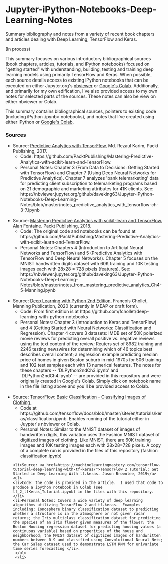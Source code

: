 # Jupyter-iPython-Notebooks-Deep-Learning-Notes
Summary bibliography and notes from a variety of recent book chapters and articles dealing with Deep Learning, TensorFlow and Keras.

(In process)

This summary focuses on various introductory bibliographical sources (book chapters, articles, tutorials, and iPython notebooks) focused on "getting started" with understanding, building, testing and training deep learning models using primarily TensorFlow and Keras. When possible, each source details access to existing iPython notebooks that can be executed on either Jupyter.org's <a href="https://nbviewer.jupyter.org/">nbviewer</a> or <a href="https://colab.research.google.com/notebooks/intro.ipynb">Google's Colab</a>. Additionally, and primarily for my own edification, I've also provided access to my own notes for selected parts of the sources. These notes can also be view on either nbviewer or Colab. 

This summary contains bibliographical sources, pointers to existing code (including iPython .ipynb> notebooks), and notes that I've created using either iPython or <a href="https://colab.research.google.com/notebooks/intro.ipynb">Google's Colab</a>.  

<h3>Sources</h3>

<ul>
    <li>Source: <a href="https://www.packtpub.com/big-data-and-business-intelligence/predictive-analytics-tensorflow">Predictive Analytics with TensorFlow.</a> Md. Rezaul Karim, Packt Publishing, 2017.
    <ul>
    <li>Code: https://github.com/PacktPublishing/Mastering-Predictive-Analytics-with-scikit-learn-and-TensorFlow.</li>
    <li>Personal Notes: Chapter 3 (From Data to Decisions: Getting Started with TensorFlow) and Chapter 7 (Using Deep Neural Networks for Predictive Analytics). Chapter 7 analyzes 'bank telemarketing' data for predicting client subscription to telemarketing programs based on 21 demographic and marketing attributes for 41K clients. See: https://nbviewer.jupyter.org/github/daveking63/Jupyter-iPython-Notebooks-Deep-Learning-Notes/blob/master/notes_predictive_analytics_with_tensorflow-ch-3-7.ipynb</li>
    </ul>
    </li> 
<br>  
    <li>Source: <a href="https://www.packtpub.com/big-data-and-business-intelligence/mastering-predictive-analytics-scikit-learn-and-tensorflow">Mastering Predictive Analytics with scikit-learn and TensorFlow.</a> Alan Fontaine. Packt Publishing, 2018.
    <ul>
    <li>Code: The original code and notebooks can be found at https://github.com/PacktPublishing/Mastering-Predictive-Analytics-with-scikit-learn-and-TensorFlow.</li>
    <li>Personal Notes: Chapters 4 (Introduction to Artificial Neural Networks and TensorFlow) and 5 (Predictive Analytics with TensorFlow and Deep Neural Networks). Chapter 5 focuses on the MNIST handwritten digits dataset with 60K training and 10K testing images each with 28x28 = 728 pixels (features). See: https://nbviewer.jupyter.org/github/daveking63/Jupyter-iPython-Notebooks-Deep-Learning-Notes/blob/master/notes_from_mastering_predictive_analytics_Ch4-5-Manning.ipynb</li>
    </ul>
    </li>
<br>
     <li>Source: <a href="https://www.manning.com/books/deep-learning-with-python-second-edition">Deep Learning with Python 2nd Edition.</a> Francois Chollet, Manning Publication, 2020 (currently in MEAP or draft form).
    <ul>
    <li>Code: From first edition is at https://github.com/fchollet/deep-learning-with-python-notebooks</li>
    <li>Personal Notes: Chapter 3 (Introduction to Keras and TensorFlow) and 4 (Getting Started with Neural Networks: Classification and Regression). Chapter 4 covers 3 datasets: IMDB set of 50K polarized movie reviews for predicting overall positive vs. negative reviews using the text content of the review; Reuters set of 8982 training and 2246 testing newswires for determining which of 46 topics best describes overall content; a regression example predicting median price of homes in given Boston suburb in mid-1970s for 506 training and 102 test samples each with 13 numerical features. The notes for these chapters -- 'DLPython2ndCh3.ipynb' and 'DLPython2ndCh4.ipynb' -- are provided in this repository and were originally created in Google's Colab. Simply click on notebook name in the file listing above and you'll be provided access to Colab.</li>
     </ul>
     </li>
<br>
     <li>Source: <a href="https://www.tensorflow.org/tutorials/keras/classification">TensorFlow: Basic Classification - Classifying Images of Clothing.</a>
    <ul>
    <li>Code:at https://github.com/tensorflow/docs/blob/master/site/en/tutorials/keras/classification.ipynb. Enables running of the tutorial either in Juypter's nbviewer or Colab.</li>
    <li>Personal Notes: Similar to the MNIST dataset of images of handwritten digits, this variation uses the Fashion MNIST dataset of digitized images of clothing. Like MNIST, there are 60K training images and 10K testing images each with 28x28=728 pixels. A copy of a complete run is provided in the files of this repository (fashion classification.ipynb) </li>
     </ul>
     </li>
    
    <li>Source: <a href=https://machinelearningmastery.com/tensorflow-tutorial-deep-learning-with-tf-keras/">TensorFlow 2 Tutorial: Get Started in Deep Learning With tf.keras. Jason Brownlee, 2019</a>
    <ul>
    <li>Code: the code is provided in the article.  I used that code to produce a ipython notebook in Colab (see tf_2_tfKeras_Tutorial.ipynb) in the files with this repository.</li>
    <li>Personal Notes: Covers a wide variety of deep learning algorithms utilizing TensorFlow 2 and tf.keras.  Examples including: Ionosphere binary classification dataset to predicting whether a structure is in the atmosphere or not given radar returns; the Iris multiclass classification dataset for predicting the species of an iris flower given measures of the flower; the Boston Housing regression dataset for predicting housing values (a continuous variable) based on properities of the house and neighborhood; the MNIST dataset of digitized images of handwritten numbers between 0-9 and classified using Convolutional Neural Nets; the Car Sales dataset used to demonstrate LSTM RNN for univariate time series forecasting </li>.
     </ul>
     </li>
</ul>

